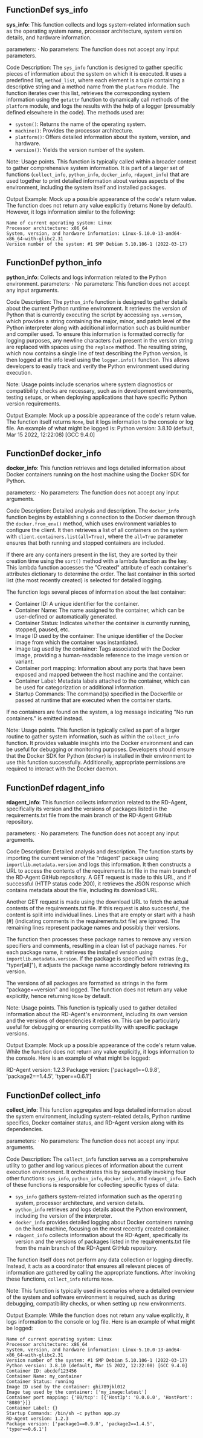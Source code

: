 ## FunctionDef sys_info
**sys_info**: This function collects and logs system-related information such as the operating system name, processor architecture, system version details, and hardware information.

parameters:
· No parameters: The function does not accept any input parameters.

Code Description: The `sys_info` function is designed to gather specific pieces of information about the system on which it is executed. It uses a predefined list, `method_list`, where each element is a tuple containing a descriptive string and a method name from the `platform` module. The function iterates over this list, retrieves the corresponding system information using the `getattr` function to dynamically call methods of the `platform` module, and logs the results with the help of a logger (presumably defined elsewhere in the code). The methods used are:
- `system()`: Returns the name of the operating system.
- `machine()`: Provides the processor architecture.
- `platform()`: Offers detailed information about the system, version, and hardware.
- `version()`: Yields the version number of the system.

Note: Usage points. This function is typically called within a broader context to gather comprehensive system information. It is part of a larger set of functions (`collect_info`, `python_info`, `docker_info`, `rdagent_info`) that are used together to print detailed information about various aspects of the environment, including the system itself and installed packages.

Output Example: Mock up a possible appearance of the code's return value.
The function does not return any value explicitly (returns None by default). However, it logs information similar to the following:
```
Name of current operating system: Linux
Processor architecture: x86_64
System, version, and hardware information: Linux-5.10.0-13-amd64-x86_64-with-glibc2.31
Version number of the system: #1 SMP Debian 5.10.106-1 (2022-03-17)
```
## FunctionDef python_info
**python_info**: Collects and logs information related to the Python environment.
parameters:
· No parameters: This function does not accept any input arguments.

Code Description: The `python_info` function is designed to gather details about the current Python runtime environment. It retrieves the version of Python that is currently executing the script by accessing `sys.version`, which provides a string containing the major, minor, and patch level of the Python interpreter along with additional information such as build number and compiler used. To ensure this information is formatted correctly for logging purposes, any newline characters (`\n`) present in the version string are replaced with spaces using the `replace` method. The resulting string, which now contains a single line of text describing the Python version, is then logged at the info level using the `logger.info()` function. This allows developers to easily track and verify the Python environment used during execution.

Note: Usage points include scenarios where system diagnostics or compatibility checks are necessary, such as in development environments, testing setups, or when deploying applications that have specific Python version requirements.

Output Example: Mock up a possible appearance of the code's return value.
The function itself returns `None`, but it logs information to the console or log file. An example of what might be logged is:
Python version: 3.8.10 (default, Mar 15 2022, 12:22:08) [GCC 9.4.0]
## FunctionDef docker_info
**docker_info**: This function retrieves and logs detailed information about Docker containers running on the host machine using the Docker SDK for Python.

parameters:
· No parameters: The function does not accept any input arguments.

Code Description: Detailed analysis and description.
The `docker_info` function begins by establishing a connection to the Docker daemon through the `docker.from_env()` method, which uses environment variables to configure the client. It then retrieves a list of all containers on the system with `client.containers.list(all=True)`, where the `all=True` parameter ensures that both running and stopped containers are included.

If there are any containers present in the list, they are sorted by their creation time using the `sort()` method with a lambda function as the key. This lambda function accesses the "Created" attribute of each container's attributes dictionary to determine the order. The last container in this sorted list (the most recently created) is selected for detailed logging.

The function logs several pieces of information about the last container:
- Container ID: A unique identifier for the container.
- Container Name: The name assigned to the container, which can be user-defined or automatically generated.
- Container Status: Indicates whether the container is currently running, stopped, paused, etc.
- Image ID used by the container: The unique identifier of the Docker image from which the container was instantiated.
- Image tag used by the container: Tags associated with the Docker image, providing a human-readable reference to the image version or variant.
- Container port mapping: Information about any ports that have been exposed and mapped between the host machine and the container.
- Container Label: Metadata labels attached to the container, which can be used for categorization or additional information.
- Startup Commands: The command(s) specified in the Dockerfile or passed at runtime that are executed when the container starts.

If no containers are found on the system, a log message indicating "No run containers." is emitted instead.

Note: Usage points.
This function is typically called as part of a larger routine to gather system information, such as within the `collect_info` function. It provides valuable insights into the Docker environment and can be useful for debugging or monitoring purposes. Developers should ensure that the Docker SDK for Python (`docker`) is installed in their environment to use this function successfully. Additionally, appropriate permissions are required to interact with the Docker daemon.
## FunctionDef rdagent_info
**rdagent_info**: This function collects information related to the RD-Agent, specifically its version and the versions of packages listed in the requirements.txt file from the main branch of the RD-Agent GitHub repository.

parameters:
· No parameters: The function does not accept any input arguments.

Code Description: Detailed analysis and description.
The function starts by importing the current version of the "rdagent" package using `importlib.metadata.version` and logs this information. It then constructs a URL to access the contents of the requirements.txt file in the main branch of the RD-Agent GitHub repository. A GET request is made to this URL, and if successful (HTTP status code 200), it retrieves the JSON response which contains metadata about the file, including its download URL.

Another GET request is made using the download URL to fetch the actual contents of the requirements.txt file. If this request is also successful, the content is split into individual lines. Lines that are empty or start with a hash (#) (indicating comments in the requirements.txt file) are ignored. The remaining lines represent package names and possibly their versions.

The function then processes these package names to remove any version specifiers and comments, resulting in a clean list of package names. For each package name, it retrieves the installed version using `importlib.metadata.version`. If the package is specified with extras (e.g., "typer[all]"), it adjusts the package name accordingly before retrieving its version.

The versions of all packages are formatted as strings in the form "package==version" and logged. The function does not return any value explicitly, hence returning `None` by default.

Note: Usage points.
This function is typically used to gather detailed information about the RD-Agent's environment, including its own version and the versions of dependencies it relies on. This can be particularly useful for debugging or ensuring compatibility with specific package versions.

Output Example: Mock up a possible appearance of the code's return value.
While the function does not return any value explicitly, it logs information to the console. Here is an example of what might be logged:

RD-Agent version: 1.2.3
Package version: ['package1==0.9.8', 'package2==1.4.5', 'typer==0.6.1']
## FunctionDef collect_info
**collect_info**: This function aggregates and logs detailed information about the system environment, including system-related details, Python runtime specifics, Docker container status, and RD-Agent version along with its dependencies.

parameters:
· No parameters: The function does not accept any input arguments.

Code Description: The `collect_info` function serves as a comprehensive utility to gather and log various pieces of information about the current execution environment. It orchestrates this by sequentially invoking four other functions: `sys_info`, `python_info`, `docker_info`, and `rdagent_info`. Each of these functions is responsible for collecting specific types of data:
- `sys_info` gathers system-related information such as the operating system, processor architecture, and version details.
- `python_info` retrieves and logs details about the Python environment, including the version of the interpreter.
- `docker_info` provides detailed logging about Docker containers running on the host machine, focusing on the most recently created container.
- `rdagent_info` collects information about the RD-Agent, specifically its version and the versions of packages listed in the requirements.txt file from the main branch of the RD-Agent GitHub repository.

The function itself does not perform any data collection or logging directly. Instead, it acts as a coordinator that ensures all relevant pieces of information are gathered by calling the appropriate functions. After invoking these functions, `collect_info` returns `None`.

Note: This function is typically used in scenarios where a detailed overview of the system and software environment is required, such as during debugging, compatibility checks, or when setting up new environments.

Output Example: While the function does not return any value explicitly, it logs information to the console or log file. Here is an example of what might be logged:

```
Name of current operating system: Linux
Processor architecture: x86_64
System, version, and hardware information: Linux-5.10.0-13-amd64-x86_64-with-glibc2.31
Version number of the system: #1 SMP Debian 5.10.106-1 (2022-03-17)
Python version: 3.8.10 (default, Mar 15 2022, 12:22:08) [GCC 9.4.0]
Container ID: abcdef123456
Container Name: my_container
Container Status: running
Image ID used by the container: ghi789jkl012
Image tag used by the container: ['my_image:latest']
Container port mapping: {'80/tcp': [{'HostIp': '0.0.0.0', 'HostPort': '8080'}]}
Container Label: {}
Startup Commands: /bin/sh -c python app.py
RD-Agent version: 1.2.3
Package version: ['package1==0.9.8', 'package2==1.4.5', 'typer==0.6.1']
```
